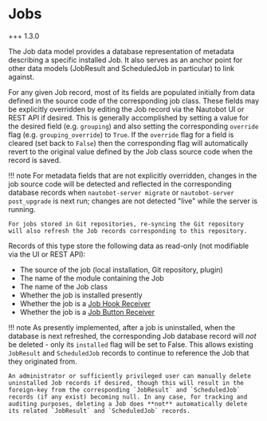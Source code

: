 # Jobs

+++ 1.3.0

The Job data model provides a database representation of metadata describing a specific installed Job. It also serves as an anchor point for other data models (JobResult and ScheduledJob in particular) to link against.

For any given Job record, most of its fields are populated initially from data defined in the source code of the corresponding job class. These fields may be explicitly overridden by editing the Job record via the Nautobot UI or REST API if desired. This is generally accomplished by setting a value for the desired field (e.g. `grouping`) and also setting the corresponding `override` flag (e.g. `grouping_override`) to `True`. If the `override` flag for a field is cleared (set back to `False`) then the corresponding flag will automatically revert to the original value defined by the Job class source code when the record is saved.

!!! note
    For metadata fields that are not explicitly overridden, changes in the job source code will be detected and reflected in the corresponding database records when `nautobot-server migrate` or `nautobot-server post_upgrade` is next run; changes are not detected "live" while the server is running.

    For jobs stored in Git repositories, re-syncing the Git repository will also refresh the Job records corresponding to this repository.

Records of this type store the following data as read-only (not modifiable via the UI or REST API):

* The source of the job (local installation, Git repository, plugin)
* The name of the module containing the Job
* The name of the Job class
* Whether the job is installed presently
* Whether the job is a [Job Hook Receiver](jobhook.md#job-hook-receivers)
* Whether the job is a [Job Button Receiver](jobbutton.md#job-button-receivers)

!!! note
    As presently implemented, after a job is uninstalled, when the database is next refreshed, the corresponding Job database record will *not* be deleted - only its `installed` flag will be set to False. This allows existing `JobResult` and `ScheduledJob` records to continue to reference the Job that they originated from.

    An administrator or sufficiently privileged user can manually delete uninstalled Job records if desired, though this will result in the foreign-key from the corresponding `JobResult` and `ScheduledJob` records (if any exist) becoming null. In any case, for tracking and auditing purposes, deleting a Job does **not** automatically delete its related `JobResult` and `ScheduledJob` records.
